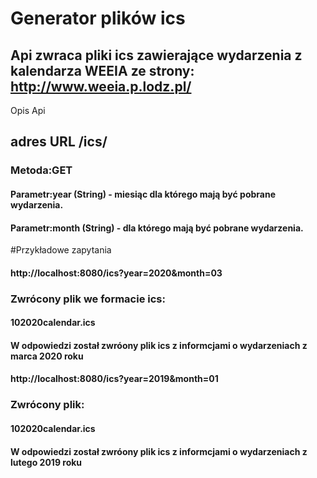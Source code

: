 # Generator plików ics
## Api zwraca pliki ics zawierające wydarzenia z kalendarza WEEIA ze strony: http://www.weeia.p.lodz.pl/

Opis Api
## adres URL /ics/
### Metoda:GET
####     Parametr:year (String) - miesiąc dla którego mają być pobrane wydarzenia.
####     Parametr:month (String) - dla którego mają być pobrane wydarzenia.

#Przykładowe zapytania
####	http://localhost:8080/ics?year=2020&month=03
### Zwrócony plik we formacie ics: 
#### 102020calendar.ics
#### W odpowiedzi został zwróony plik ics z informcjami o wydarzeniach z marca 2020 roku

####	http://localhost:8080/ics?year=2019&month=01
### Zwrócony plik: 
#### 102020calendar.ics
#### W odpowiedzi został zwróony plik ics z informcjami o wydarzeniach z lutego 2019 roku
